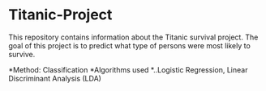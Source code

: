 # Titanic-Project

This repository contains information about the Titanic survival project.
The goal of this project is to predict what type of persons were most likely to survive.

*Method: Classification
*Algorithms used
*..Logistic Regression, Linear Discriminant Analysis (LDA)
